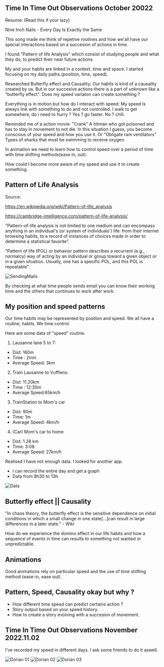 ## Time In Time Out Observations October 20022

Resume: (Read this if your lazy)

Nine Inch Nails - Every Day Is Exactly the Same

This song made me think of repetive routines and how we'all have our special interactions based on a succesion of actions in time.

I found "Pattern of life Analysis" which consist of studying people and what they do, to predict their near future actions

My and your habits are linked in a context. time and space. I started focusing on my daily paths.(position, time, speed).

Researched Butterfly effect and Causality: Our habits is kind of a causality created by us. But in our succesive actions there is a part of unknown like a "butterfly effect". Does my speed variaton can create something ?

Everything is in motion but how do I interact with speed: My speed is always link with something to do and not controlled. I walk to get somewhere, do i need to hurry ? Yes ? go faster. No ? chill. 

Reminded me of a action movie: "Crank" A hitman who got poisoned and has to stay in movement to not die. In this situation I guess, you become conscious of your speed and how you use it. Or "Obligate ram ventilators" Types of sharks that must be swimming to receive oxygen.

In animation we need to learn how to control speed over a period of time with time shifting methods(ease in, out). 

How could I become more aware of my speed and use it to create something.

 
## Pattern of Life Analysis

Source:

https://en.wikipedia.org/wiki/Pattern-of-life_analysis

https://cambridge-intelligence.com/pattern-of-life-analysis/

"Pattern-of-life analysis is not limited to one medium and can encompass anything in an individual's (or system of individuals') life: from their internet browsing habits, to a record of instances of choices made in order to determine a statistical favorite".

 "Pattern of life (POL) or behavior pattern describes a recurrent (e.g., normalcy) way of acting by an individual or group toward a given object or in a given situation. Usually, one has a specific POL, and this POL is repeatable".

 ![SendingMails](https://cambridge-intelligence.com/wp-content/uploads/2021/01/6-scale-wrapping-by-time-of-day-min.png)

 By checking at what time people sends email you can know their working time and the others that continues to work after work.


## My position and speed patterns

Our time habits may be represented by position and speed.
We all have a routine, habits. We time control. 

Here are some data of "speed" routine.

1) Lausanne lane 5 to 7:
- Dist: 160m
- Time : 2min
- Average Speed: 3km

2) Train Lausanne to Vufflens:
- Dist: 11.20km
- Time : 12:30m
- Average Speed:65km/h

3) TrainStation to Mom's car
- Dist: 90m
- Time: 1m
- Average Speed: 4km/h

4) (Car) Mom's car to home
- Dist: 1.28 km
- Time: 3:08
- Average Speed: 27km/h

Realised I have not enough data. I looked for another app.

- I can record the entire day and get a graph
- Data from 8h30 to 13h

![Data](img/Geo-Tracker-2022-10-27-12-52-09.png)


## Butterfly effect || Causality

"In chaos theory, the butterfly effect is the sensitive dependence on initial conditions in which a small change in one state[...]can result in large differences in a later state." - Wiki

How do we experience the domino effect in our life habits and how a sequence of events in time can results to something not wanted or unpredictable.


## Animations

Good animations rely on particular speed and the use of time shifting method (ease-in, ease out).



 ## Pattern, Speed, Causality okay but why ?

 - How different time speed can predict certains action ?
 - Story output based on your speed history.
 - How to create a story evolving with a succesion of movement.


## Time In Time Out Observations November 2022.11.02

I've recorded my speed in different days. I ask some friends to do it aswell.

![Dorian 01](img/dorian01.png)
![Dorian 02](img/dorian02.png)
![Dorian 03](img/dorian03.png)